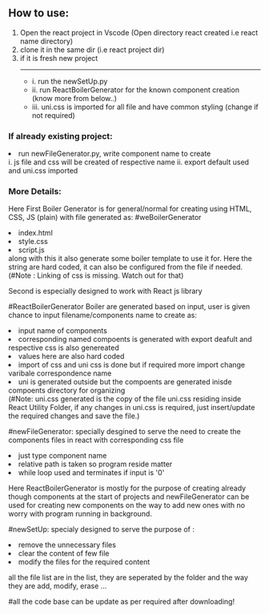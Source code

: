
<h2>How to use:</h1>

1. Open the react project in Vscode (Open directory react created i.e react name directory)
2. clone it in the same dir (i.e react project dir)
3. if it is fresh new project
   <br><hr>
   <ul><li> i. run the newSetUp.py </li>
   <li> ii. run ReactBoilerGenerator for the known component creation (know more from below..)</li>
   <li> iii. uni.css is imported for all file and have common styling (change if not required) </li></ul>

<h3>If already existing project:</h3>
<li> run newFileGenerator.py, write component name to create</li>
    i. js file and css will be created of respective name
    ii. export default used and uni.css imported


<h3>More Details:</h3>

Here First Boiler Generator is for general/normal for creating using HTML, CSS, JS (plain) with file generated as:
#weBoilerGenerator
    <li> index.html</li>
    <li> style.css</li>
    <li> script.js</li>
    along with this it also generate some boiler template to use it for.
Here the string are hard coded, it can also be configured from the file if needed.
(#Note : Linking of css is missing. Watch out for that)

Second is especially designed to work with React js library

#ReactBoilerGenerator
Boiler are generated based on input, user is given chance to input filename/components name to create as:
    <li> input name of components</li>
    <li> corresponding named compoents is generated with export deafult and respective css is also genereated</li>
    <li> values here are also hard coded</li>
    <li> import of css and uni css is done but if required more import change varibale correspondence name</li>
    <li> uni is generated outside but the compoents are generated inisde compoents directory for organizing</li>
    (#Note: uni.css generated is the copy of the file uni.css residing inside React Utility Folder, if any changes in uni.css is required, just insert/update the required changes and save the file.)

#newFileGenerator:
    specially desgined to serve the need to create the components files in react with corresponding css file
    <li> just type component name </li>
    <li> relative path is taken so program reside matter</li>
    <li> while loop used and terminates if input is '0'</li>

Here ReactBoilerGenerator is mostly for the purpose of creating already though components at the start of projects
and newFileGenerator can be used for creating new components on the way to add new ones with no worry with program running in background.

#newSetUp:
    specialy designed to serve the purpose of :
    <li> remove the unnecessary files</li>
    <li> clear the content of few file</li>
    <li> modify the files for the required content</li>

all the file list are in the list, they are seperated by the folder and the way they are add, modify, erase ...

#all the code base can be update as per required after downloading! 

